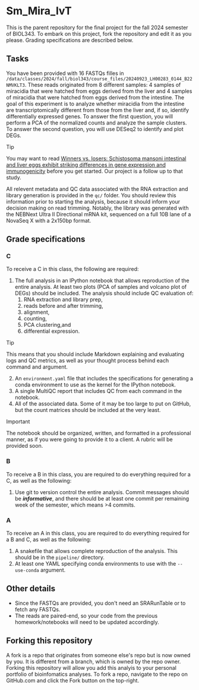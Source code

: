 # Sm_Mira_IvT

This is the parent repository for the final project for the fall 2024 semester of BIOL343. To embark on this project, fork the repository and edit it as you please. Grading specifications are described below.

## Tasks

You have been provided with 16 FASTQs filles in `/data/classes/2024/fall/biol343/course_files/20240923_LH00283_0144_B22NMVKLT3`. These reads originated from 8 different samples: 4 samples of miracidia that were hatched from eggs derived from the liver and 4 samples of miracidia that were hatched from eggs derived from the intestine. The goal of this experiment is to analyze whether miracidia from the intestine are transcriptomically different from those from the liver and, if so, identify differentially expressed genes. To answer the first question, you will perform a PCA of the normalized counts and analyze the sample clusters. To answer the second question, you will use DESeq2 to identify and plot DEGs.

>[!TIP]
> You may want to read [Winners vs. losers: Schistosoma mansoni intestinal and liver eggs exhibit striking differences in gene expression and immunogenicity](https://journals.plos.org/plospathogens/article?id=10.1371/journal.ppat.1012268) before you get started. Our project is a follow up to that study.

All relevent metadata and QC data associated with the RNA extraction and library generation is provided in the `qc/` folder. You should review this information prior to starting the analysis, because it should inform your decision making on read trimming. Notably, the library was generated with the NEBNext Ultra II Directional mRNA kit, sequenced on a full 10B lane of a NovaSeq X with a 2x150bp format.

## Grade specifications

### C

To receive a C in this class, the following are required:

1. The full analysis in an IPython notebook that allows reproduction of the entire analysis. At least two plots (PCA of samples and volcano plot of DEGs) should be included. The analysis should include QC evaluation of:
      1. RNA extraction and library prep,
      2. reads before and after trimming,
      3. alignment,
      4. counting,
      5. PCA clustering,and
      6. differential expression.  
  > [!TIP]  
  > This means that you should include Markdown explaining and evaluating logs and QC metrics, as well as your thought process behind each command and argument.
2. An `environment.yaml` file that includes the specifications for generating a conda environment to use as the kernel for the IPython notebook.  
3. A single MultiQC report that includes QC from each command in the notebook.  
4. All of the associated data. Some of it may be too large to put on GitHub, but the count matrices should be included at the very least.  

  > [!IMPORTANT]  
  >The notebook should be organized, written, and formatted in a professional manner, as if you were going to provide it to a client. A rubric will be provided soon.

### B

To receive a B in this class, you are required to do everything required for a C, as well as the following:

1. Use git to version control the entire analysis. Commit messages should be ***informative***, and there should be at least one commit per remaining week of the semester, which means >4 commits.  

### A

To receive an A in this class, you are required to do everything required for a B and C, as well as the following:

1. A snakefile that allows complete reproduction of the analysis. This should be in the `pipeline/` directory.  
2. At least one YAML specifying conda environments to use with the `--use-conda` argument.  

## Other details

- Since the FASTQs are provided, you don't need an SRARunTable or to fetch any FASTQs.  
- The reads are paired-end, so your code from the previous homework/notebooks will need to be updated accordingly.

## Forking this repository

A fork is a repo that originates from someone else's repo but is now owned by you. It is different from a branch, which is owned by the repo owner. Forking this repository will allow you add this analyis to your personal portfolio of bioinfomatics analyses. To fork a repo, navigate to the repo on GitHub.com and click the Fork button on the top-right.
